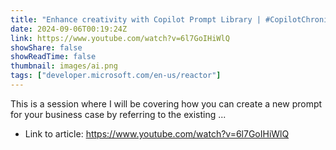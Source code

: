 ```yaml
---
title: "Enhance creativity with Copilot Prompt Library | #CopilotChronicles"
date: 2024-09-06T00:19:24Z
link: https://www.youtube.com/watch?v=6l7GoIHiWlQ
showShare: false
showReadTime: false
thumbnail: images/ai.png
tags: ["developer.microsoft.com/en-us/reactor"]
---
```

This is a session where I will be covering how you can create a new prompt for your business case by referring to the existing ...

- Link to article: https://www.youtube.com/watch?v=6l7GoIHiWlQ